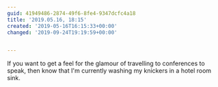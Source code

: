 ```yaml
---
guid: 41949486-2874-49f6-8fe4-9347dcfc4a18
title: '2019.05.16, 18:15'
created: '2019-05-16T16:15:33+00:00'
changed: '2019-09-24T19:19:59+00:00'


---
```


If you want to get a feel for the glamour of travelling to conferences to speak, then know that I'm currently washing my knickers in a hotel room sink. 
